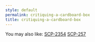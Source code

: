 ```yaml
---
style: default
permalink: critiquing-a-cardboard-box
title: critiquing-a-cardboard-box
---
```

You may also like:
[SCP-2354](http://scp-wiki.net/scp-2354)
[SCP-257](http://scp-wiki.net/scp-257)